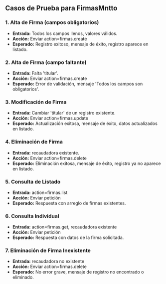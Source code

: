 ## Casos de Prueba para FirmasMntto

### 1. Alta de Firma (campos obligatorios)
- **Entrada:** Todos los campos llenos, valores válidos.
- **Acción:** Enviar action=firmas.create
- **Esperado:** Registro exitoso, mensaje de éxito, registro aparece en listado.

### 2. Alta de Firma (campo faltante)
- **Entrada:** Falta 'titular'.
- **Acción:** Enviar action=firmas.create
- **Esperado:** Error de validación, mensaje 'Todos los campos son obligatorios'.

### 3. Modificación de Firma
- **Entrada:** Cambiar 'titular' de un registro existente.
- **Acción:** Enviar action=firmas.update
- **Esperado:** Actualización exitosa, mensaje de éxito, datos actualizados en listado.

### 4. Eliminación de Firma
- **Entrada:** recaudadora existente.
- **Acción:** Enviar action=firmas.delete
- **Esperado:** Eliminación exitosa, mensaje de éxito, registro ya no aparece en listado.

### 5. Consulta de Listado
- **Entrada:** action=firmas.list
- **Acción:** Enviar petición
- **Esperado:** Respuesta con arreglo de firmas existentes.

### 6. Consulta Individual
- **Entrada:** action=firmas.get, recaudadora existente
- **Acción:** Enviar petición
- **Esperado:** Respuesta con datos de la firma solicitada.

### 7. Eliminación de Firma Inexistente
- **Entrada:** recaudadora no existente
- **Acción:** Enviar action=firmas.delete
- **Esperado:** No error grave, mensaje de registro no encontrado o eliminado.

